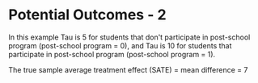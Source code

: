 # Potential Outcomes - 2

<p>In this example Tau is 5 for students that don't participate in post-school program (post-school program = 0), 
  and Tau is 10 for students that participate in post-school program (post-school program = 1).</p>
<p>The true sample average treatment effect (SATE)  =  mean difference = 7</p>
